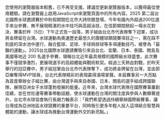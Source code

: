 您使用的瀏覽器版本較舊，已不再受支援。建議您更新瀏覽器版本，以獲得最佳使用體驗。請在瀏覽器上啟用JavaScript來瀏覽頁面中的所有內容。2025 第二屆台北國際水球邀請賽於中秋假期間在北市大詩欣館登場，今年有國內外超過200位選手來台參賽，無不展現精湛的水中技巧與高超泳技，在佳節期間掀起一場水花對決，賽事於昨（5日）下午正式告一段落，男子組由台北市代表隊奪下冠軍，成功將金牌留在台灣。水球運動為奧運歷史最悠久的團體球類競賽項目之一，需在踩不到底的深水池中進行，融合籃球、足球、手球與排球等多項運動技巧，被譽為「最難的運動」。2025台北國際水球邀請賽吸引來自台北、宜蘭、日本、泰國、關島及美國等地近 200 名選手參賽，堪稱台北近年最具規模的國際級水球盛會。此次賽事不僅競爭激烈，更展現選手的高超體能與戰術默契。經過三天熱血對戰，於昨天舉行的冠亞賽中，男子組冠軍由台北市代表隊奪下，成功將金牌留在台灣，並由郭亞樂奪得MVP球員，台北代表隊精彩的表現贏得滿場掌聲。本屆賽事另一大亮點為首度舉辦女子組比賽，由台灣選手與來自泰國、日本、關島的選手組成跨國聯隊，展現亞洲女子水球蓬勃發展的能量。近年來，台灣水球代表隊在國際賽事屢創佳績，並在世壯運等賽事帶動話題，使水球運動在台灣的關注度與參與人數顯著提升。台北市水球協會執行長謝力翰表示：「我們希望透過持續舉辦國際級賽事，讓台灣成為亞洲地區水球競賽的重要平台，同時吸引更多年輕人投入這項結合智慧與體能的運動，讓水球成為推動台灣運動外交的新亮點。」